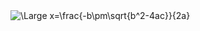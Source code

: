 <img src="https://latex.codecogs.com/svg.latex?\Large&space;x=\frac{-b\pm\sqrt{b^2-4ac}}{2c}" title="\Large x=\frac{-b\pm\sqrt{b^2-4ac}}{2a}" />
